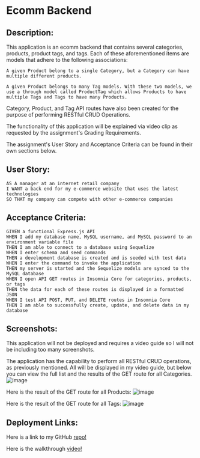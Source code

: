 # Ecomm Backend

## Description:

This application is an ecomm backend that contains several categories, products, product tags, and tags. Each of these aforementioned items are models that adhere to the following associations:

`A given Product belong to a single Category, but a Category can have multiple different products.`

`A given Product belongs to many Tag models. With these two models, we use a through model called ProductTag which allows Products to have multiple Tags and Tags to have many Products.`

Category, Product, and Tag API routes have also been created for the purpose of performing RESTful CRUD Operations.

The functionality of this application will be explained via video clip as requested by the assignment's Grading Requirements.

The assignment's User Story and Acceptance Criteria can be found in their own sections below.

## User Story:

```
AS A manager at an internet retail company
I WANT a back end for my e-commerce website that uses the latest technologies
SO THAT my company can compete with other e-commerce companies
```

## Acceptance Criteria:

```
GIVEN a functional Express.js API
WHEN I add my database name, MySQL username, and MySQL password to an environment variable file
THEN I am able to connect to a database using Sequelize
WHEN I enter schema and seed commands
THEN a development database is created and is seeded with test data
WHEN I enter the command to invoke the application
THEN my server is started and the Sequelize models are synced to the MySQL database
WHEN I open API GET routes in Insomnia Core for categories, products, or tags
THEN the data for each of these routes is displayed in a formatted JSON
WHEN I test API POST, PUT, and DELETE routes in Insomnia Core
THEN I am able to successfully create, update, and delete data in my database
```

## Screenshots:

This application will not be deployed and requires a video guide so I will not be including too many screenshots.

The application has the capability to perform all RESTful CRUD operations, as previously mentioned. All will be displayed in my video guide, but below you can view the full list and the results of the GET route for all Categories.
![image](https://user-images.githubusercontent.com/112277445/215362705-20c1ba6f-6e78-4fd9-9a74-f1ff54ff6907.png)

Here is the result of the GET route for all Products:
![image](https://user-images.githubusercontent.com/112277445/215362631-6dbdbda5-dc6e-4876-b18c-d7c772c53349.png)

Here is the result of the GET route for all Tags:
![image](https://user-images.githubusercontent.com/112277445/215362670-6df45987-ae9f-4caa-9f70-c03c851b0d4b.png)

## Deployment Links:

Here is a link to my GitHub [repo!](https://github.com/roldanmoncada/ecomm-backend)

Here is the walkthrough [video!](https://drive.google.com/file/d/1I5R66937QN4MYkqABVCBr8vcAjoREyM3/view)
